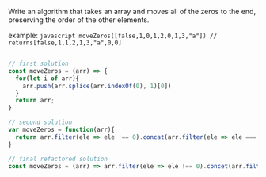 Write an algorithm that takes an array and moves all of the zeros to the end, preserving the order of the other elements.

example:
```javascript moveZeros([false,1,0,1,2,0,1,3,"a"]) // returns[false,1,1,2,1,3,"a",0,0]```

```javascript

// first solution
const moveZeros = (arr) => {
  for(let i of arr){
    arr.push(arr.splice(arr.indexOf(0), 1)[0])
  }
  return arr;
}

// second solution
var moveZeros = function(arr){
  return arr.filter(ele => ele !== 0).concat(arr.filter(ele => ele === 0));
}

// final refactored solution
const moveZeros = (arr) => arr.filter(ele => ele !== 0).concet(arr.filter(ele => ele === 0));
```